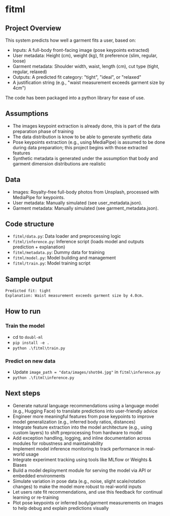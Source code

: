 # fitml

## Project Overview

This system predicts how well a garment fits a user, based on:

- Inputs: A full-body front-facing image (pose keypoints extracted)
- User metadata: Height (cm), weight (kg), fit preference (slim, regular, loose)
- Garment metadata: Shoulder width, waist, length (cm), cut type (tight, regular, relaxed)
- Outputs: A predicted fit category: "tight", "ideal", or "relaxed"
- A justification string (e.g., "waist measurement exceeds garment size by 4cm")

The code has been packaged into a python library for ease of use.

## Assumptions

- The images keypoint extraction is already done, this is part of the data preparation phase of training
- The data distribution is know to be able to generate synthetic data
- Pose keypoints extraction (e.g., using MediaPipe) is assumed to be done during data preparation; this project begins
  with those extracted features
- Synthetic metadata is generated under the assumption that body and garment dimension distributions are realistic

## Data

- Images: Royalty-free full-body photos from Unsplash, processed with MediaPipe for keypoints.
- User metadata: Manually simulated (see user_metadata.json).
- Garment metadata: Manually simulated (see garment_metadata.json).

## Code structure

- `fitml/data.py`: Data loader and preprocessing logic
- `fitml/inference.py`: Inference script (loads model and outputs prediction + explanation)
- `fitml/metadata.py`: Dummy data for training
- `fitml/model.py`: Model building and management
- `fitml/train.py`: Model training script

## Sample output

```bash
Predicted fit: tight
Explanation: Waist measurement exceeds garment size by 4.0cm.
```

## How to run

### Train the model

- cd to `doubl-ml`
- `pip install -e .`
- `python .\fitml\train.py`

### Predict on new data

- Update `image_path = "data/images/shot04.jpg"` in `fitml\inference.py`
- `python .\fitml\inference.py`

## Next steps

- Generate natural language recommendations using a language model (e.g., Hugging Face) to translate predictions into
  user-friendly advice
- Engineer more meaningful features from pose keypoints to improve model generalization (e.g., inferred body ratios,
  distances)
- Integrate feature extraction into the model architecture (e.g., using custom layers) to shift preprocessing from
  hardware to model
- Add exception handling, logging, and inline documentation across modules for robustness and maintainability
- Implement model inference monitoring to track performance in real-world usage
- Integrate experiment tracking using tools like MLflow or Weights & Biases
- Build a model deployment module for serving the model via API or embedded environments
- Simulate variation in pose data (e.g., noise, slight scale/rotation changes) to make the model more robust to
  real-world inputs
- Let users rate fit recommendations, and use this feedback for continual learning or re-training
- Plot pose keypoints or inferred body/garment measurements on images to help debug and explain predictions visually